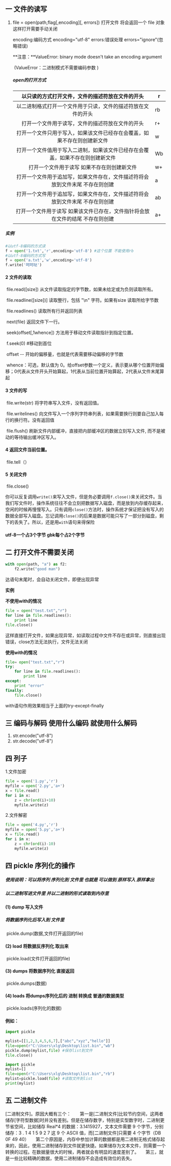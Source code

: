 ## 一 文件的读写

1. file = open(path,flag[,encoding][, errors]) 	打开文件 将会返回一个 file 对象  这样打开需要手动关闭

   encoding:编码方式	encoding="utf-8"
   errors:错误处理		errors="ignore"(忽略错误)

   **注意：**ValueError: binary mode doesn't take an encoding argument

   ​	(ValueError：二进制模式不需要编码参数 )

   ##### open的打开方式

   |         以只读的方式打开文件，文件的描述符放在文件的开头         | r    |
   | :--------------------------------------: | ---- |
   |      以二进制格式打开一个文件用于只读，文件的描述符放在文件的开头      | rb   |
   |         打开一个文件用于读写，文件的描述符放在文件的开头         | r+   |
   |   打开一个文件只用于写入，如果该文件已经存在会覆盖，如果不存在则创建新文件   | w    |
   | 打开一个文件值用于写入二进制，如果该文件已经存在会覆盖，如果不存在则创建新文件  | Wb   |
   |         打开一个文件用于读写  如果不存在则创建新文件          | w+   |
   | 打开一个文件用于追加写，如果文件存在，文件描述符将会放到文件末尾  不存在则创建 | a    |
   | 打开一个文件用于追加写，如果文件存在，文件描述符将会放到文件末尾  不存在则创建 | ab   |
   | 打开一个文件用于读写  如果该文件已存在，文件指针将会放在文件的结尾  不存在则创建 | a+   |

##### 实例

```python
#以utf-8编码的方式读
f = open('1.txt','r',encoding='utf-8') #这个位置 不能使用rb 
#以utf-8编码的方式写
f = open('a.txt','w',encoding='utf-8')
f.write('呵呵哒')
```

####  2 文件的读取

​	file.read([size]) 		从文件读取指定的字节数，如果未给定或为负则读取所有。

​	file.readline([size\])] 	读取整行，包括 "\n" 字符。如果有size 读取所给字节数

​	file.readlines() 		读取所有行并返回列表

​	next(file)			返回文件下一行。

​	seek(offset[,1whence])			方法用于移动文件读取指针到指定位置。

​		f.seek(0)   #移动到首位

​		offset -- 开始的偏移量，也就是代表需要移动偏移的字节数

​		whence：可选，默认值为 0。给offset参数一个定义，表示要从哪个位置开始偏移；0代表从文件开头开始算起，1代表从当前位置开始算起，2代表从文件末尾算起

#### 3 文件的写

​	file.write(str)			将字符串写入文件，没有返回值。

​	file.writelines()		向文件写入一个序列字符串列表，如果需要换行则要自己加入每行的换行符。没有返回值

​	file.flush()			刷新文件内部缓冲，直接把内部缓冲区的数据立刻写入文件, 而不是被动的等待输出缓冲区写入。

#### 4 返回文件当前位置。

​	file.tell（） 		

 #### 5 关闭文件

​	file.close()			

你可以反复调用`write()`来写入文件，但是务必要调用`f.close()`来关闭文件。当我们写文件时，操作系统往往不会立刻把数据写入磁盘，而是放到内存缓存起来，空闲的时候再慢慢写入。只有调用`close()`方法时，操作系统才保证把没有写入的数据全部写入磁盘。忘记调用`close()`的后果是数据可能只写了一部分到磁盘，剩下的丢失了。所以，还是用`with`语句来得保险

#### utf-8一个占3个字节   gbk每个占2个字节

## 二 打开文件不需要关闭

```python
with open(path, "a") as f2:
	f2.write("good man")
```

达语句末尾时，会自动关闭文件，即便出现异常

**实例**

**不使用with的情况**

```python
file = open("test.txt","r")
for line in file.readlines():
    print line
file.close()
```

这样直接打开文件，如果出现异常，如读取过程中文件不存在或异常，则直接出现错误，close方法无法执行，文件无法关闭

**使用with的情况**

```python
file= open("test.txt","r")
try:
    for line in file.readlines():
        print line
except:
    print "error"
finally:
    file.close()
```

with语句作用效果相当于上面的try-except-finally

## 三 编码与解码  使用什么编码 就使用什么解码

1. str.encode("utf-8")
2. str.decode("utf-8")

## 四 列子

1.文件加密

```python
file = open('1.py','r')     
myfile = open('2.py','a+')  
x = file.read()  
for i in x:              
    z = chr(ord(i)+10)   
    myfile.write(z)      
```

2.文件解密

```python
file = open('4.py','r')       
myfile = open('5.py','a+')
x = file.read()  
for i in x:            
    z = chr(ord(i)-10) 
    myfile.write(z)    
```

## 四 pickle 序列化的操作

##### 使用说明：可以将序列 序列化到 文件里 也就是 可以做到 原样写入 原样拿出

##### 以二进制写进文件里 并以二进制的形式读取到内存里

#### (1) dump 写入文件

##### 将数据序列化后写入到 文件里

​	pickle.dump(数据,文件打开返回的file)

#### (2) load  将数据反序列化 取出来

​	pickle.load(文件打开返回的file)

#### (3) dumps 将数据序列化 直接返回

​	pickle.dumps(数据)

#### (4) loads  将dumps序列化后的 进制 转换成 普通的数据类型

​	pickle.loads(序列化的数据)

#### 例如：

```python
import pickle

mylist=[[1,2,3,4,5,6,7],["abc","xyz","hello"]]
file=open(r"C:\Users\xlg\Desktop\list.bin","wb")
pickle.dump(mylist,file) #保存list到文件
file.close()

import pickle
mylist=[]
file=open(r"C:\Users\xlg\Desktop\list.bin","rb")
mylist=pickle.load(file) #读取文件到list
print(mylist)
```



## 五 二进制文件

[二进制文件]。原因大概有三个：　　第一是[二进制文件]比较节约空间，这两者储存[字符型数据]时并没有差别。但是在储存数字，特别是实型数字时，二进制更节省空间，比如储存 Real*4 的数据：3.1415927，文本文件需要 9 个字节，分别储存：3 . 1 4 1 5 9 2 7 这 9 个 ASCII 值，而[二进制文件]只需要 4 个字节（DB 0F 49 40）　　第二个原因是，内存中参加计算的数据都是用二进制无格式储存起来的，因此，使用二进制储存到文件就更快捷。如果储存为文本文件，则需要一个转换的过程。在数据量很大的时候，两者就会有明显的速度差别了。　　第三，就是一些比较精确的数据，使用二进制储存不会造成有效位的丢失。
